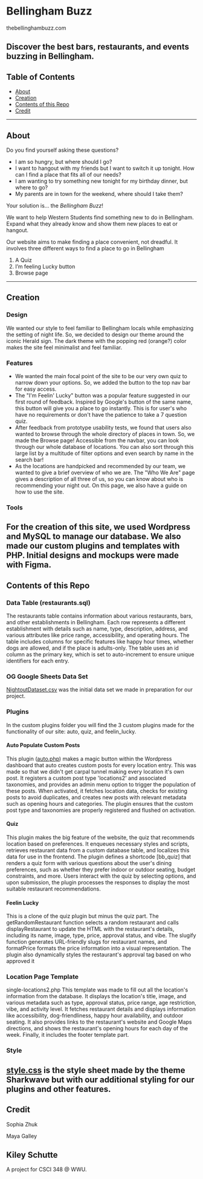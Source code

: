 # Bellingham Buzz

thebellinghambuzz.com

Discover the best bars, restaurants, and events buzzing in Bellingham.
---
## Table of Contents

- [About](#about)
- [Creation](#creation)
- [Contents of this Repo](#contents-of-this-repo)
- [Credit](#credit)

---

## About

Do you find yourself asking these questions?
- I am so hungry, but where should I go?
- I want to hangout with my friends but I want to switch it up tonight. How can I find a place that fits all of our needs?
- I am wanting to try something new tonight for my birthday dinner, but where to go?
- My parents are in town for the weekend, where should I take them?

Your solution is... the *Bellingham Buzz*!

We want to help Western Students find something new to do in Bellingham. Expand what they already know and show them new places to eat or hangout. 

Our website aims to make finding a place convenient, not dreadful. It involves three different ways to find a place to go in Bellingham 
1. A Quiz
2. I’m feeling Lucky button
3. Browse page

---

## Creation

### Design
We wanted our style to feel familiar to Bellingham locals while emphasizing the setting of night life. So, we decided to design our theme around the iconic Herald sign. The dark theme with the popping red (orange?) color makes the site feel minimalist and feel familiar. 
### Features
- We wanted the main focal point of the site to be our very own quiz to narrow down your options. So, we added the button to the top nav bar for easy access.
- The "I'm Feelin' Lucky" button was a popular feature suggested in our first round of feedback. Inspired by Google's button of the same name, this button will give you a place to go instantly. This is for user's who have no requirements or don't have the patience to take a 7 question quiz.
- After feedback from prototype usability tests, we found that users also wanted to browse through the whole directory of places in town. So, we made the Browse page! Accessible from the navbar, you can look through our whole database of locations. You can also sort through this large list by a multitude of filter options and even search by name in the search bar!
- As the locations are handpicked and recommended by our team, we wanted to give a brief overview of who we are. The "Who We Are" page gives a description of all three of us, so you can know about who is recommending your night out. On this page, we also have a guide on how to use the site.

### Tools
For the creation of this site, we used Wordpress and MySQL to manage our database. We also made our custom plugins and templates with PHP. Initial designs and mockups were made with Figma.
---
## Contents of this Repo

### Data Table (restaurants.sql)
The restaurants table contains information about various restaurants, bars, and other establishments in Bellingham. Each row represents a different establishment with details such as name, type, description, address, and various attributes like price range, accessibility, and operating hours. The table includes columns for specific features like happy hour times, whether dogs are allowed, and if the place is adults-only. The table uses an id column as the primary key, which is set to auto-increment to ensure unique identifiers for each entry.

### OG Google Sheets Data Set
[NightoutDataset.csv](NightoutDataset.csv) was the initial data set we made in preparation for our project.
### Plugins 
In the custom plugins folder you will find the 3 custom plugins made for the functionality of our site: auto, quiz, and feelin_lucky.

#### Auto Populate Custom Posts
This plugin ([auto.php](auto.php)) makes a magic button within the Wordpress dashboard that auto creates custom posts for every location entry.
This was made so that we didn't get carpal tunnel making every location it's own post.
It registers a custom post type 'locations2' and associated taxonomies, and provides an admin menu option to trigger the population of these posts. When activated, it fetches location data, checks for existing posts to avoid duplicates, and creates new posts with relevant metadata such as opening hours and categories. The plugin ensures that the custom post type and taxonomies are properly registered and flushed on activation.

#### Quiz
This plugin makes the big feature of the website, the quiz that recommends location based on preferences.
It enqueues necessary styles and scripts, retrieves restaurant data from a custom database table, and localizes this data for use in the frontend. The plugin defines a shortcode [bb_quiz] that renders a quiz form with various questions about the user's dining preferences, such as whether they prefer indoor or outdoor seating, budget constraints, and more. Users interact with the quiz by selecting options, and upon submission, the plugin processes the responses to display the most suitable restaurant recommendations.

#### Feelin Lucky
This is a clone of the quiz plugin but minus the quiz part. 
The getRandomRestaurant function selects a random restaurant and calls displayRestaurant to update the HTML with the restaurant's details, including its name, image, type, price, approval status, and vibe. The slugify function generates URL-friendly slugs for restaurant names, and formatPrice formats the price information into a visual representation. The plugin also dynamically styles the restaurant's approval tag based on who approved it

### Location Page Template
single-locations2.php
This template was made to fill out all the location's information from the database. It displays the location's title, image, and various metadata such as type, approval status, price range, age restriction, vibe, and activity level. It fetches restaurant details and displays information like accessibility, dog-friendliness, happy hour availability, and outdoor seating. It also provides links to the restaurant's website and Google Maps directions, and shows the restaurant's opening hours for each day of the week. Finally, it includes the footer template part.

### Style
[style.css](style.css) is the style sheet made by the theme Sharkwave but with our additional styling for our plugins and other features. 
---
## Credit

Sophia Zhuk

Maya Galley

Kiley Schutte
---
A project for CSCI 348 @ WWU.